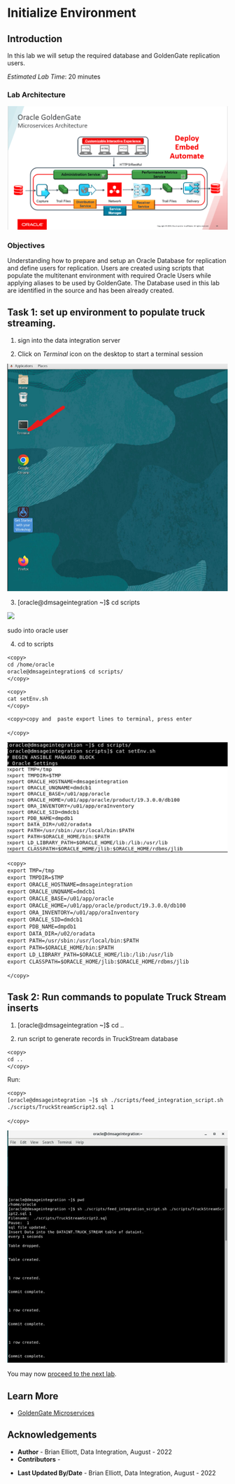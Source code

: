 # Initialize Environment

## Introduction
In this lab we will setup the required database and GoldenGate replication users.

*Estimated Lab Time*:  20 minutes

### Lab Architecture
![](./images/ggmicroservicesarchitecture.png " ")

### Objectives
Understanding how to prepare and setup an Oracle Database for replication and define users for replication. Users are created using scripts that populate the multitenant environment with required Oracle Users while applying aliases to be used by GoldenGate. The Database used in this lab are identified in the source and has been already created.


## Task 1: set up environment to populate truck streaming.

1. sign into the data integration server

2. Click on *Terminal* icon on the desktop to start a terminal session


![](images/terminal1.png " ")


3. [oracle@dmsageintegration ~]$ cd scripts


![](/images/truckstream2.png " ")

sudo into oracle user

4.  cd to scripts

```
<copy>
cd /home/oracle
oracle@dmsageintegration$ cd scripts/
</copy>
```

```
<copy>
cat setEnv.sh
</copy>
```


```
<copy>copy and  paste export lines to terminal, press enter

</copy>
```

![](../terminal2.png " ")


```
<copy>
export TMP=/tmp
export TMPDIR=$TMP
export ORACLE_HOSTNAME=dmsageintegration
export ORACLE_UNQNAME=dmdcb1
export ORACLE_BASE=/u01/app/oracle
export ORACLE_HOME=/u01/app/oracle/product/19.3.0.0/db100
export ORA_INVENTORY=/u01/app/oraInventory
export ORACLE_SID=dmdcb1
export PDB_NAME=dmpdb1
export DATA_DIR=/u02/oradata
export PATH=/usr/sbin:/usr/local/bin:$PATH
export PATH=$ORACLE_HOME/bin:$PATH
export LD_LIBRARY_PATH=$ORACLE_HOME/lib:/lib:/usr/lib
export CLASSPATH=$ORACLE_HOME/jlib:$ORACLE_HOME/rdbms/jlib

</copy>
```

## Task 2: Run commands to populate Truck Stream inserts 


1. [oracle@dmsageintegration ~]$ cd ..


2.  run script to generate records in TruckStream database

```
<copy>
cd ..
</copy>
```

Run:

```
<copy>
[oracle@dmsageintegration ~]$ sh ./scripts/feed_integration_script.sh ./scripts/TruckStreamScript2.sql 1

</copy>
```


![](images/truckstream3.png " ")



You may now [proceed to the next lab](#next).


## Learn More

* [GoldenGate Microservices](https://docs.oracle.com/en/middleware/goldengate/core/19.1/understanding/getting-started-oracle-goldengate.html#GUID-F317FD3B-5078-47BA-A4EC-8A138C36BD59)

## Acknowledgements
* **Author** - Brian Elliott, Data Integration, August - 2022
* **Contributors** - 
- **Last Updated By/Date** - Brian Elliott, Data Integration, August - 2022
